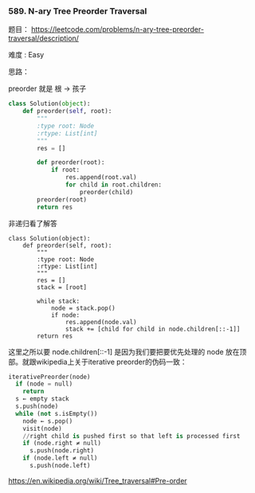 ### 589. N-ary Tree Preorder Traversal





题目： 
<https://leetcode.com/problems/n-ary-tree-preorder-traversal/description/>



难度 : Easy



思路：

preorder 就是  根 -> 孩子



```python
class Solution(object):
    def preorder(self, root):
        """
        :type root: Node
        :rtype: List[int]
        """
        res = []

        def preorder(root):
            if root:
                res.append(root.val)
                for child in root.children:
                    preorder(child)
        preorder(root)
        return res


```

非递归看了解答

```
class Solution(object):
    def preorder(self, root):
        """
        :type root: Node
        :rtype: List[int]
        """
        res = []
        stack = [root]

        while stack:
            node = stack.pop()
            if node:
                res.append(node.val)
                stack += [child for child in node.children[::-1]]
        return res

```


这里之所以要 node.children[::-1] 是因为我们要把要优先处理的 node 放在顶部。就跟wikipedia上关于iterative preorder的伪码一致：

```python
iterativePreorder(node)
  if (node = null)
    return
  s ← empty stack
  s.push(node)
  while (not s.isEmpty())
    node ← s.pop()
    visit(node)
    //right child is pushed first so that left is processed first
    if (node.right ≠ null)
      s.push(node.right)
    if (node.left ≠ null)
      s.push(node.left)
```


<https://en.wikipedia.org/wiki/Tree_traversal#Pre-order>
